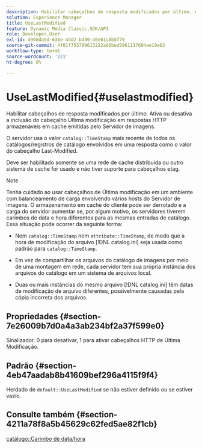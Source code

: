 ```yaml
---
description: Habilitar cabeçalhos de resposta modificados por último. Ativa ou desativa a inclusão do cabeçalho Última modificação em respostas HTTP armazenáveis em cache emitidas pelo Servidor de imagens.
solution: Experience Manager
title: UseLastModified
feature: Dynamic Media Classic,SDK/API
role: Developer,User
exl-id: 4908da5d-636e-44d2-bd49-40e01c8b5f79
source-git-commit: 4f81f755789613222a66bed2961117604ae19e62
workflow-type: tm+mt
source-wordcount: '221'
ht-degree: 0%

---
```


# UseLastModified{#uselastmodified}

Habilitar cabeçalhos de resposta modificados por último. Ativa ou desativa a inclusão do cabeçalho Última modificação em respostas HTTP armazenáveis em cache emitidas pelo Servidor de imagens.

O servidor usa o valor `catalog::TimeStamp` mais recente de todos os catálogos/registros de catálogo envolvidos em uma resposta como o valor do cabeçalho Last-Modified.

Deve ser habilitado somente se uma rede de cache distribuída ou outro sistema de cache for usado e não tiver suporte para cabeçalhos etag.

>[!NOTE]
>
>Tenha cuidado ao usar cabeçalhos de Última modificação em um ambiente com balanceamento de carga envolvendo vários hosts do Servidor de imagens. O armazenamento em cache do cliente pode ser derrotado e a carga do servidor aumentar se, por algum motivo, os servidores tiverem carimbos de data e hora diferentes para as mesmas entradas de catálogo. Essa situação pode ocorrer da seguinte forma:
>
>* Nem `catalog::TimeStamp` nem `attribute::TimeStamp`, de modo que a hora de modificação do arquivo [!DNL catalog.ini] seja usada como padrão para `catalog::TimeStamp`.
>
>* Em vez de compartilhar os arquivos do catálogo de imagens por meio de uma montagem em rede, cada servidor tem sua própria instância dos arquivos do catálogo em um sistema de arquivos local.
>* Duas ou mais instâncias do mesmo arquivo [!DNL catalog.ini] têm datas de modificação de arquivo diferentes, possivelmente causadas pela cópia incorreta dos arquivos.
>

## Propriedades {#section-7e26009b7d0a4a3ab234bf2a37f599e0}

Sinalizador. 0 para desativar, 1 para ativar cabeçalhos HTTP de Última Modificação.

## Padrão {#section-4eb47aadab8b41609bef296a4115f9f4}

Herdado de `default::UseLastModified` se não estiver definido ou se estiver vazio.

## Consulte também {#section-4211a78f8a5b45629c62fed5ae82f1cb}

[catálogo::Carimbo de data/hora](../../../../../is-api/image-catalog/image-serving-api-ref/c-image-catalog-reference/c-image-svg-data-reference/c-image-data-reference/r-timestamp-cat.md#reference-59a27b72f4cb4a53a3baba83214c4ded)
